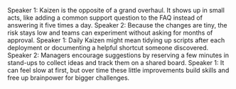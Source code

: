 Speaker 1: Kaizen is the opposite of a grand overhaul. It shows up in small acts, like adding a common support question to the FAQ instead of answering it five times a day.
Speaker 2: Because the changes are tiny, the risk stays low and teams can experiment without asking for months of approval.
Speaker 1: Daily Kaizen might mean tidying up scripts after each deployment or documenting a helpful shortcut someone discovered.
Speaker 2: Managers encourage suggestions by reserving a few minutes in stand-ups to collect ideas and track them on a shared board.
Speaker 1: It can feel slow at first, but over time these little improvements build skills and free up brainpower for bigger challenges.

